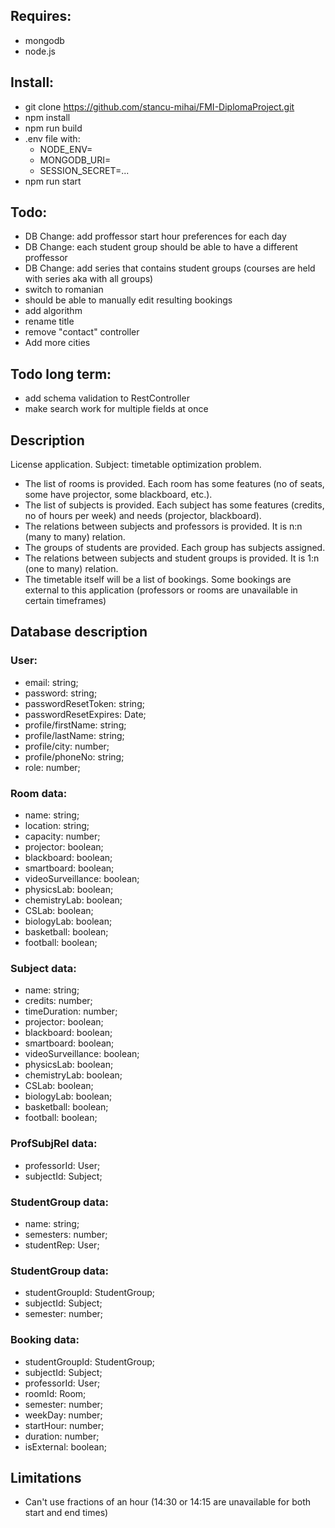 ## Requires:

- mongodb
- node.js

## Install:

- git clone https://github.com/stancu-mihai/FMI-DiplomaProject.git
- npm install
- npm run build
- .env file with:
  -  NODE_ENV=
  -  MONGODB_URI=
  -  SESSION_SECRET=...
- npm run start

## Todo:
- DB Change: add proffessor start hour preferences for each day
- DB Change: each student group should be able to have a different proffessor
- DB Change: add series that contains student groups (courses are held with series aka with all groups)
- switch to romanian
- should be able to manually edit resulting bookings
- add algorithm
- rename title
- remove "contact" controller
- Add more cities
## Todo long term:
- add schema validation to RestController
- make search work for multiple fields at once

## Description

License application. Subject: timetable optimization problem.
- The list of rooms is provided. Each room has some features (no of seats, some have projector, some blackboard, etc.).
- The list of subjects is provided. Each subject has some features (credits, no of hours per week) and needs (projector, blackboard).
- The relations between subjects and professors is provided. It is n:n (many to many) relation.
- The groups of students are provided. Each group has subjects assigned.
- The relations between subjects and student groups is provided. It is 1:n (one to many) relation.
- The timetable itself will be a list of bookings. Some bookings are external to this application (professors or rooms are unavailable in certain timeframes)

## Database description

### User:
- email: string;
- password: string;
- passwordResetToken: string;
- passwordResetExpires: Date;
- profile/firstName: string;
- profile/lastName: string;
- profile/city: number;
- profile/phoneNo: string;
- role: number;

### Room data:
- name: string;
- location: string;
- capacity: number;    
- projector: boolean;
- blackboard: boolean; 
- smartboard: boolean; 
- videoSurveillance: boolean;
- physicsLab: boolean;
- chemistryLab: boolean;
- CSLab: boolean;
- biologyLab: boolean;
- basketball: boolean;
- football: boolean;

### Subject data:
- name: string;
- credits: number;
- timeDuration: number;
- projector: boolean;
- blackboard: boolean; 
- smartboard: boolean; 
- videoSurveillance: boolean;
- physicsLab: boolean;
- chemistryLab: boolean;
- CSLab: boolean;
- biologyLab: boolean;
- basketball: boolean;
- football: boolean;

### ProfSubjRel data:
- professorId: User;
- subjectId: Subject;

### StudentGroup data:
- name: string;
- semesters: number;
- studentRep: User;

### StudentGroup data:
- studentGroupId: StudentGroup;
- subjectId: Subject;
- semester: number;

### Booking data:
- studentGroupId: StudentGroup;
- subjectId: Subject;
- professorId: User;
- roomId: Room;
- semester: number;
- weekDay: number;
- startHour: number;
- duration: number;
- isExternal: boolean;

## Limitations
- Can't use fractions of an hour (14:30 or 14:15 are unavailable for both start and end times)